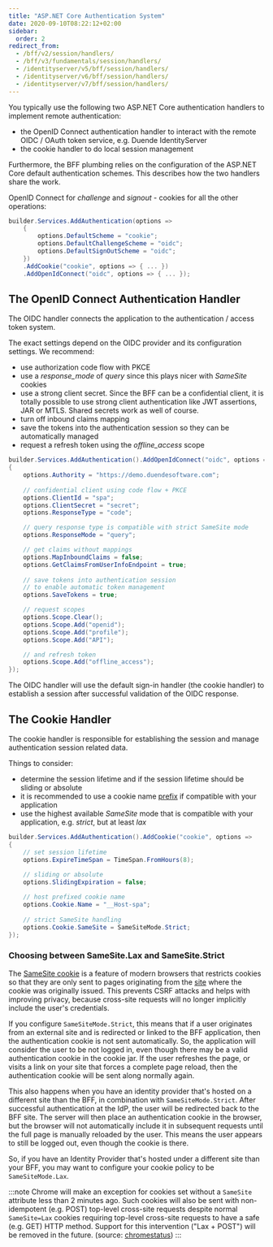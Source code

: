 ```yaml
---
title: "ASP.NET Core Authentication System"
date: 2020-09-10T08:22:12+02:00
sidebar:
  order: 2
redirect_from:
  - /bff/v2/session/handlers/
  - /bff/v3/fundamentals/session/handlers/
  - /identityserver/v5/bff/session/handlers/
  - /identityserver/v6/bff/session/handlers/
  - /identityserver/v7/bff/session/handlers/
---
```


You typically use the following two ASP.NET Core authentication handlers to implement remote authentication:

* the OpenID Connect authentication handler to interact with the remote OIDC / OAuth token service, e.g. Duende IdentityServer
* the cookie handler to do local session management

Furthermore, the BFF plumbing relies on the configuration of the ASP.NET Core default authentication schemes. This describes how the two handlers share the work.

OpenID Connect for *challenge* and *signout* - cookies for all the other operations:

```csharp
builder.Services.AddAuthentication(options =>
    {
        options.DefaultScheme = "cookie";
        options.DefaultChallengeScheme = "oidc";
        options.DefaultSignOutScheme = "oidc";
    })
    .AddCookie("cookie", options => { ... })
    .AddOpenIdConnect("oidc", options => { ... });
```

## The OpenID Connect Authentication Handler
The OIDC handler connects the application to the authentication / access token system.

The exact settings depend on the OIDC provider and its configuration settings. We recommend:

* use authorization code flow with PKCE
* use a *response_mode* of *query* since this plays nicer with *SameSite* cookies
* use a strong client secret. Since the BFF can be a confidential client, it is totally possible to use strong client authentication like JWT assertions, JAR or MTLS. Shared secrets work as well of course.
* turn off inbound claims mapping
* save the tokens into the authentication session so they can be automatically managed
* request a refresh token using the *offline_access* scope

```csharp
builder.Services.AddAuthentication().AddOpenIdConnect("oidc", options =>
{
    options.Authority = "https://demo.duendesoftware.com";
    
    // confidential client using code flow + PKCE
    options.ClientId = "spa";
    options.ClientSecret = "secret";
    options.ResponseType = "code";

    // query response type is compatible with strict SameSite mode
    options.ResponseMode = "query";

    // get claims without mappings
    options.MapInboundClaims = false;
    options.GetClaimsFromUserInfoEndpoint = true;
    
    // save tokens into authentication session
    // to enable automatic token management
    options.SaveTokens = true;

    // request scopes
    options.Scope.Clear();
    options.Scope.Add("openid");
    options.Scope.Add("profile");
    options.Scope.Add("API");

    // and refresh token
    options.Scope.Add("offline_access");
});
```
The OIDC handler will use the default sign-in handler (the cookie handler) to establish a session after successful validation of the OIDC response.

## The Cookie Handler
The cookie handler is responsible for establishing the session and manage authentication session related data.

Things to consider:

* determine the session lifetime and if the session lifetime should be sliding or absolute
* it is recommended to use a cookie name [prefix](https://tools.ietf.org/html/draft-ietf-httpbis-rfc6265bis-07#section-4.1.3) if compatible with your application
* use the highest available *SameSite* mode that is compatible with your application, e.g. *strict*, but at least *lax*

```csharp
builder.Services.AddAuthentication().AddCookie("cookie", options =>
{
    // set session lifetime
    options.ExpireTimeSpan = TimeSpan.FromHours(8);
    
    // sliding or absolute
    options.SlidingExpiration = false;

    // host prefixed cookie name
    options.Cookie.Name = "__Host-spa";
    
    // strict SameSite handling
    options.Cookie.SameSite = SameSiteMode.Strict;
});
```

### Choosing between SameSite.Lax and SameSite.Strict

The [SameSite cookie](https://developer.mozilla.org/en-US/docs/Web/HTTP/Headers/Set-Cookie#samesitesamesite-value) is a feature of modern browsers that restricts cookies so that they are only sent to pages originating from the [site](https://developer.mozilla.org/en-US/docs/Glossary/Site) where the cookie was originally issued. This prevents CSRF attacks and helps with improving privacy, because cross-site requests will no longer implicitly include the user's credentials.

If you configure `SameSiteMode.Strict`, this means that if a user originates from an external site and is redirected or linked to the BFF application, then the authentication cookie is not sent automatically. So, the application will consider the user to be not logged in, even though there may be a valid authentication cookie in the cookie jar. If the user refreshes the page, or visits a link on your site that forces a complete page reload, then the authentication cookie will be sent along normally again.

This also happens when you have an identity provider that's hosted on a different site than the BFF, in combination with `SameSiteMode.Strict`. After successful authentication at the IdP, the user will be redirected back to the BFF site. The server will then place an authentication cookie in the browser, but the browser will not automatically include it in subsequent requests until the full page is manually reloaded by the user. This means the user appears to still be logged out, even though the cookie is there.

So, if you have an Identity Provider that's hosted under a different site than your BFF, you may want to configure your cookie policy to be `SameSiteMode.Lax`.

:::note
Chrome will make an exception for cookies set without a `SameSite` attribute less than 2 minutes ago. Such cookies will also be sent with non-idempotent (e.g. POST) top-level cross-site requests despite normal `SameSite=Lax` cookies requiring top-level cross-site requests to have a safe (e.g. GET) HTTP method. Support for this intervention ("Lax + POST") will be removed in the future. (source: [chromestatus](https://chromestatus.com/feature/5088147346030592))
:::
